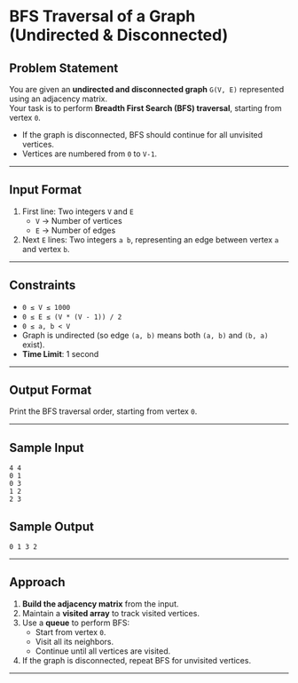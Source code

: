 # BFS Traversal of a Graph (Undirected & Disconnected)

## Problem Statement
You are given an **undirected and disconnected graph** `G(V, E)` represented using an adjacency matrix.  
Your task is to perform **Breadth First Search (BFS) traversal**, starting from vertex `0`.  

- If the graph is disconnected, BFS should continue for all unvisited vertices.  
- Vertices are numbered from `0` to `V-1`.  

---

## Input Format
1. First line: Two integers `V` and `E`  
   - `V` → Number of vertices  
   - `E` → Number of edges  
2. Next `E` lines: Two integers `a b`, representing an edge between vertex `a` and vertex `b`.  

---

## Constraints
- `0 ≤ V ≤ 1000`  
- `0 ≤ E ≤ (V * (V - 1)) / 2`  
- `0 ≤ a, b < V`  
- Graph is undirected (so edge `(a, b)` means both `(a, b)` and `(b, a)` exist).  
- **Time Limit**: 1 second  

---

## Output Format
Print the BFS traversal order, starting from vertex `0`.  

---

## Sample Input
````
4 4
0 1
0 3
1 2
2 3
````


## Sample Output
````
0 1 3 2
````


---

## Approach
1. **Build the adjacency matrix** from the input.  
2. Maintain a **visited array** to track visited vertices.  
3. Use a **queue** to perform BFS:  
   - Start from vertex `0`.  
   - Visit all its neighbors.  
   - Continue until all vertices are visited.  
4. If the graph is disconnected, repeat BFS for unvisited vertices.  

----

